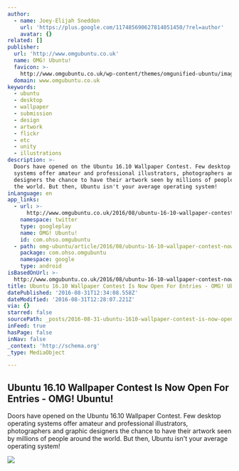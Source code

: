 ```yaml
---
author:
  - name: Joey-Elijah Sneddon
    url: 'https://plus.google.com/117485690627814051450/?rel=author'
    avatar: {}
related: []
publisher:
  url: 'http://www.omgubuntu.co.uk'
  name: OMG! Ubuntu!
  favicon: >-
    http://www.omgubuntu.co.uk/wp-content/themes/omgunified-ubuntu/images/favicon.ico
  domain: www.omgubuntu.co.uk
keywords:
  - ubuntu
  - desktop
  - wallpaper
  - submission
  - design
  - artwork
  - flickr
  - etc
  - unity
  - illustrations
description: >-
  Doors have opened on the Ubuntu 16.10 Wallpaper Contest. Few desktop operating
  systems offer amateur and professional illustrators, photographers and graphic
  designers the chance to have their artwork seen by millions of people around
  the world. But then, Ubuntu isn't your average operating system!
inLanguage: en
app_links:
  - url: >-
      http://www.omgubuntu.co.uk/2016/08/ubuntu-16-10-wallpaper-contest-now-open-entries
    namespace: twitter
    type: googleplay
    name: OMG! Ubuntu!
    id: com.ohso.omgubuntu
  - path: omg-ubuntu/article/2016/08/ubuntu-16-10-wallpaper-contest-now-open-entries
    package: com.ohso.omgubuntu
    namespace: google
    type: android
isBasedOnUrl: >-
  http://www.omgubuntu.co.uk/2016/08/ubuntu-16-10-wallpaper-contest-now-open-entries
title: Ubuntu 16.10 Wallpaper Contest Is Now Open For Entries - OMG! Ubuntu!
datePublished: '2016-08-31T12:34:08.558Z'
dateModified: '2016-08-31T12:28:07.221Z'
via: {}
starred: false
sourcePath: _posts/2016-08-31-ubuntu-1610-wallpaper-contest-is-now-open-for-entries-omg.md
inFeed: true
hasPage: false
inNav: false
_context: 'http://schema.org'
_type: MediaObject

---
```

<article style=""><h1>Ubuntu 16.10 Wallpaper Contest Is Now Open For Entries - OMG! Ubuntu!</h1><p>Doors have opened on the Ubuntu 16.10 Wallpaper Contest. Few desktop operating systems offer amateur and professional illustrators, photographers and graphic designers the chance to have their artwork seen by millions of people around the world. But then, Ubuntu isn't your average operating system!</p><img src="http://www.omgubuntu.co.uk/wp-content/uploads/2016/08/ubuntu-wallpaper-contest.jpg" /></article>